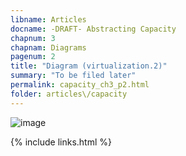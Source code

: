 ```yaml
---
libname: Articles
docname: -DRAFT- Abstracting Capacity
chapnum: 3
chapnam: Diagrams
pagenum: 2
title: "Diagram (virtualization.2)"
summary: "To be filed later"
permalink: capacity_ch3_p2.html
folder: articles\/capacity
---
```


![image](.capacity-virt-2.drawio.svg)

{% include links.html %}